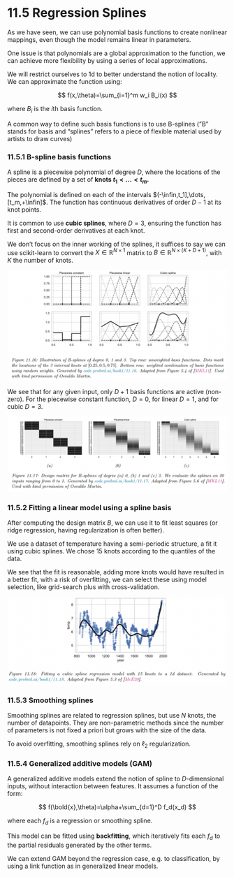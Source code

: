 # 11.5 Regression Splines

As we have seen, we can use polynomial basis functions to create nonlinear mappings, even though the model remains linear in parameters.

One issue is that polynomials are a global approximation to the function, we can achieve more flexibility by using a series of local approximations.

We will restrict ourselves to 1d to better understand the notion of locality. We can approximate the function using:

$$
f(x,\theta)=\sum_{i=1}^m w_i B_i(x)
$$

where $B_i$ is the $i$th basis function.

A common way to define such basis functions is to use B-splines (”B” stands for basis and “splines” refers to a piece of flexible material used by artists to draw curves)

### 11.5.1 B-spline basis functions

A spline is a piecewise polynomial of degree $D$, where the locations of the pieces are defined by a set of **knots $t_1<\dots<t_m$.** 

The polynomial is defined on each of the intervals $(-\infin,t_1],\dots,[t_m,+\infin]$. The function has continuous derivatives of order $D-1$ at its knot points.

It is common to use **cubic splines**, where $D=3$, ensuring the function has first and second-order derivatives at each knot.

We don’t focus on the inner working of the splines, it suffices to say we can use scikit-learn to convert the $X\in\mathbb{R}^{N\times 1}$ matrix to $B\in\mathbb{R}^{N\times (K+D+1)}$, with $K$ the number of knots.

![Screen Shot 2023-07-25 at 10.18.57.png](./Screen_Shot_2023-07-25_at_10.18.57.png)

We see that for any given input, only $D+1$ basis functions are active (non-zero). For the piecewise constant function, $D=0$, for linear $D=1$, and for cubic $D=3$.

![Screen Shot 2023-07-25 at 10.28.02.png](./Screen_Shot_2023-07-25_at_10.28.02.png)

### 11.5.2 Fitting a linear model using a spline basis

After computing the design matrix $B$, we can use it to fit least squares (or ridge regression, having regularization is often better).

We use a dataset of temperature having a semi-periodic structure, a fit it using cubic splines. We chose 15 knots according to the quantiles of the data.

We see that the fit is reasonable, adding more knots would have resulted in a better fit, with a risk of overfitting, we can select these using model selection, like grid-search plus with cross-validation.

![Screen Shot 2023-07-25 at 10.32.12.png](./Screen_Shot_2023-07-25_at_10.32.12.png)

### 11.5.3 Smoothing splines

Smoothing splines are related to regression splines, but use $N$ knots, the number of datapoints. They are non-parametric methods since the number of parameters is not fixed a priori but grows with the size of the data.

To avoid overfitting, smoothing splines rely on $\ell_2$ regularization.

### 11.5.4 Generalized additive models (GAM)

A generalized additive models extend the notion of spline to $D$-dimensional inputs, without interaction between features. It assumes a function of the form:

$$
f(\bold{x},\theta)=\alpha+\sum_{d=1}^D f_d(x_d)
$$

where each $f_d$ is a regression or smoothing spline.

This model can be fitted using **backfitting**, which iteratively fits each $f_d$ to the partial residuals generated by the other terms.

We can extend GAM beyond the regression case, e.g. to classification, by using a link function as in generalized linear models.